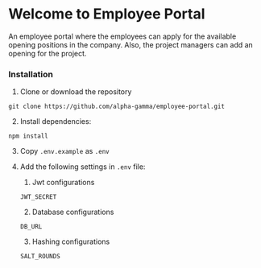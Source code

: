 # Welcome to Employee Portal
An employee portal where the employees can apply for the available opening positions in the company. 
Also, the project managers can add an opening for the project.


### Installation
1. Clone or download the repository
```
git clone https://github.com/alpha-gamma/employee-portal.git
```

2. Install dependencies:
```
npm install
```

3. Copy `.env.example` as `.env`

4. Add the following settings in `.env` file:
    1. Jwt configurations
    ```
    JWT_SECRET
    ```

    2. Database configurations
    ```
    DB_URL
    ```

    3. Hashing configurations
    ```
    SALT_ROUNDS
    ```
